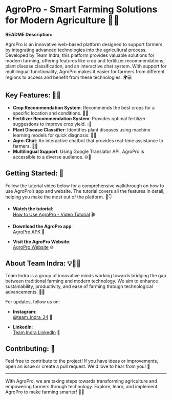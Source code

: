 # AgroPro - Smart Farming Solutions for Modern Agriculture 🌾🤖

**README Description:**

AgroPro is an innovative web-based platform designed to support farmers by integrating advanced technologies into the agricultural process. Developed by Team Indra, this platform provides valuable solutions for modern farming, offering features like crop and fertilizer recommendations, plant disease classification, and an interactive chat system. With support for multilingual functionality, AgroPro makes it easier for farmers from different regions to access and benefit from these technologies. 🌍💻

## Key Features: 🚜💡
- **Crop Recommendation System**: Recommends the best crops for a specific location and conditions. 🌱🌾
- **Fertilizer Recommendation System**: Provides optimal fertilizer suggestions to improve crop yield. 💧🌾
- **Plant Disease Classifier**: Identifies plant diseases using machine learning models for quick diagnosis. 🔬🌿
- **Agro-Chat**: An interactive chatbot that provides real-time assistance to farmers. 🤖💬
- **Multilingual Support**: Using Google Translator API, AgroPro is accessible to a diverse audience. 🌐💬

## Getting Started: 🚀
Follow the tutorial video below for a comprehensive walkthrough on how to use AgroPro’s app and website. The tutorial covers all the features in detail, helping you make the most out of the platform. 🎥👇

- **Watch the tutorial**:  
  [How to Use AgroPro - Video Tutorial](https://www.youtube.com/watch?v=MxAH505KqQE&t=22s) 🎬

- **Download the AgroPro app**:  
  [AgroPro APK](https://apkpure.com/agropro/com.example.agro_pro) 📲

- **Visit the AgroPro Website**:  
  [AgroPro Website](https://teamindra-agro-pro.netlify.app/) 🌐

## About Team Indra: 💡👨‍💻
Team Indra is a group of innovative minds working towards bridging the gap between traditional farming and modern technology. We aim to enhance sustainability, productivity, and ease of farming through technological advancements. 🌿✨

For updates, follow us on:

- **Instagram**:  
  [@team_indra_24](https://www.instagram.com/team_indra_24/) 📸

- **LinkedIn**:  
  [Team Indra LinkedIn](https://www.linkedin.com/company/team-indra-gcek/) 🔗

## Contributing: 🤝
Feel free to contribute to the project! If you have ideas or improvements, open an issue or create a pull request. We'd love to hear from you! 🌱

---

With AgroPro, we are taking steps towards transforming agriculture and empowering farmers through technology. Explore, learn, and implement AgroPro to make farming smarter! 🌾💡
